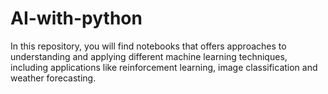 # AI-with-python
In this repository, you will find notebooks that offers approaches to understanding and applying different machine learning techniques, including applications like reinforcement learning, image classification and weather forecasting.

